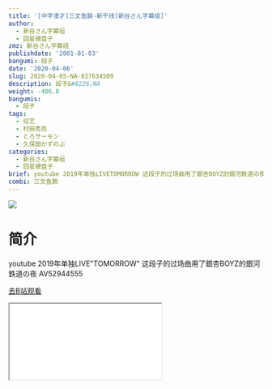 ```yaml
---
title: '[中字漫才]三文鱼腩-新干线[新谷さん字幕组]'
author:
  - 新谷さん字幕组
  - 囧星硬盘子
zmz: 新谷さん字幕组
publishdate: '2001-01-03'
bangumi: 段子
date: '2020-04-06'
slug: 2020-04-05-NA-837634509
description: 段子&#8226;NA
weight: -406.0
bangumis:
  - 段子
tags:
  - 综艺
  - 村田秀亮
  - とろサーモン
  - 久保田かずのぶ
categories:
  - 新谷さん字幕组
  - 囧星硬盘子
brief: youtube 2019年单独LIVETOMORROW 这段子的过场曲用了銀杏BOYZ的銀河鉄道の夜 AV52944555
combi: 三文鱼腩
---
```

![](https://raw.githubusercontent.com/tcgriffith/owaraisite/master/static/tmpimg/c52e95a3a1be4c02a8e0c498717f6b6fde051ee2.jpg.480.jpg)
# 简介  
youtube
2019年单独LIVE"TOMORROW"
这段子的过场曲用了銀杏BOYZ的銀河鉄道の夜 AV52944555  

[去B站观看](https://www.bilibili.com/video/av837634509/)
<div class ="resp-container"><iframe class="testiframe" src="//player.bilibili.com/player.html?aid=837634509"", scrolling="no", allowfullscreen="true" > </iframe></div> 
